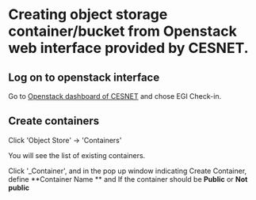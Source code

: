 # Creating object storage container/bucket from Openstack web interface provided by CESNET.

## Log on to openstack interface
Go to [Openstack dashboard of CESNET](https://dashboard.cloud.muni.cz/auth/login/) and chose EGI Check-in.

## Create containers
Click 'Object Store' -> 'Containers'


You will see the list of existing containers.  

Click '_Container', and in the pop up window indicating Create Container, define
**Container Name ** and If the container should be **Public** or **Not public** 



